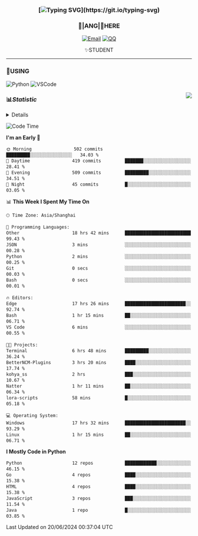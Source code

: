<div align="center">


### [![Typing SVG](https://readme-typing-svg.herokuapp.com?size=25&duration=2500&color=8C43EA&vCenter=true&width=200&height=40&lines=%F0%9F%8C%B1ANGJustinl%F0%9F%8C%B1+!)](https://git.io/typing-svg)


### 🥛|**ANG**|🥛HERE



[![Email](https://img.shields.io/badge/Email-ANGJustin@163.com-6A5ACD?style=flat-square&logoColor=fff)](mailto:ANGJustinl@163.com)
[![QQ](https://img.shields.io/badge/QQ-77139032-98FB98?style=flat-square&logoColor=fff)](https://qm.qq.com/cgi-bin/qm/qr?k=mcs-cON_aPNfc3hO8-H7lWJHDX-5nKr7&noverify=0)




✨STUDENT 

</div>

---

### 🎨USING

![Python](https://img.shields.io/badge/-Python-blue?style=flat-square&logo=Python&logoColor=fff)
![VSCode](https://img.shields.io/badge/-VSCode-blue?style=flat-square&logo=visualstudiocode&logoColor=fff)


<a href="#">
  <img align="right" src="https://github-readme-stats.vercel.app/api?username=ANGJustinl&count_private=true&show_icons=true&hide_border=true&bg_color=15,f2f7fd,E0EAFC" />
</a>




### 📊*Statistic* 

<details>

<p align="center">
   <img src="github-metrics.svg" alt="typing-svg">
</p>

[![Github activity graph](https://github-readme-activity-graph.angforever.top/graph?username=ANGJustinl&theme=dracula)](https://github.com/ANGJustinl/ANGJustinl)
![image](https://github.com/ANGJustinl/ANGJustinl/assets/96008766/f6c957b8-b907-482a-8804-4c1f944d4b60)
</details>

<!--START_SECTION:waka-->
![Code Time](http://img.shields.io/badge/Code%20Time-124%20hrs%2044%20mins-blue)

**I'm an Early 🐤** 

```text
🌞 Morning                502 commits         █████████░░░░░░░░░░░░░░░░   34.03 % 
🌆 Daytime                419 commits         ███████░░░░░░░░░░░░░░░░░░   28.41 % 
🌃 Evening                509 commits         █████████░░░░░░░░░░░░░░░░   34.51 % 
🌙 Night                  45 commits          █░░░░░░░░░░░░░░░░░░░░░░░░   03.05 % 
```


📊 **This Week I Spent My Time On** 

```text
🕑︎ Time Zone: Asia/Shanghai

💬 Programming Languages: 
Other                    18 hrs 42 mins      █████████████████████████   99.43 % 
JSON                     3 mins              ░░░░░░░░░░░░░░░░░░░░░░░░░   00.28 % 
Python                   2 mins              ░░░░░░░░░░░░░░░░░░░░░░░░░   00.25 % 
Git                      0 secs              ░░░░░░░░░░░░░░░░░░░░░░░░░   00.03 % 
Bash                     0 secs              ░░░░░░░░░░░░░░░░░░░░░░░░░   00.01 % 

🔥 Editors: 
Edge                     17 hrs 26 mins      ███████████████████████░░   92.74 % 
Bash                     1 hr 15 mins        ██░░░░░░░░░░░░░░░░░░░░░░░   06.71 % 
VS Code                  6 mins              ░░░░░░░░░░░░░░░░░░░░░░░░░   00.55 % 

🐱‍💻 Projects: 
Terminal                 6 hrs 48 mins       █████████░░░░░░░░░░░░░░░░   36.24 % 
BetterNCM-Plugins        3 hrs 20 mins       ████░░░░░░░░░░░░░░░░░░░░░   17.74 % 
kohya_ss                 2 hrs               ███░░░░░░░░░░░░░░░░░░░░░░   10.67 % 
Natter                   1 hr 11 mins        ██░░░░░░░░░░░░░░░░░░░░░░░   06.34 % 
lora-scripts             58 mins             █░░░░░░░░░░░░░░░░░░░░░░░░   05.18 % 

💻 Operating System: 
Windows                  17 hrs 32 mins      ███████████████████████░░   93.29 % 
Linux                    1 hr 15 mins        ██░░░░░░░░░░░░░░░░░░░░░░░   06.71 % 
```

**I Mostly Code in Python** 

```text
Python                   12 repos            ████████████░░░░░░░░░░░░░   46.15 % 
Go                       4 repos             ████░░░░░░░░░░░░░░░░░░░░░   15.38 % 
HTML                     4 repos             ████░░░░░░░░░░░░░░░░░░░░░   15.38 % 
JavaScript               3 repos             ███░░░░░░░░░░░░░░░░░░░░░░   11.54 % 
Java                     1 repo              █░░░░░░░░░░░░░░░░░░░░░░░░   03.85 % 
```




 Last Updated on 20/06/2024 00:37:04 UTC
<!--END_SECTION:waka-->
